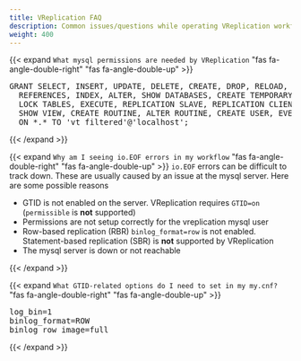 ```yaml
---
title: VReplication FAQ
description: Common issues/questions while operating VReplication workflows.
weight: 400
---
```

{{< expand
`What mysql permissions are needed by VReplication`
"fas fa-angle-double-right" "fas fa-angle-double-up" >}}
<pre>
GRANT SELECT, INSERT, UPDATE, DELETE, CREATE, DROP, RELOAD, PROCESS, FILE, 
  REFERENCES, INDEX, ALTER, SHOW DATABASES, CREATE TEMPORARY TABLES,
  LOCK TABLES, EXECUTE, REPLICATION SLAVE, REPLICATION CLIENT, CREATE VIEW,
  SHOW VIEW, CREATE ROUTINE, ALTER ROUTINE, CREATE USER, EVENT, TRIGGER
  ON *.* TO 'vt_filtered'@'localhost';
</pre>

{{< /expand >}}

{{< expand
`Why am I seeing io.EOF errors in my workflow`
"fas fa-angle-double-right" "fas fa-angle-double-up" >}}
<code>io.EOF</code> errors can be difficult to track down. These are usually caused by an issue at the mysql server. Here are some possible reasons
<ul>
<li>GTID is not enabled on the server. VReplication requires <code>GTID=on</code>
(<code>permissible</code> is <b>not</b> supported)</li>
<li>Permissions are not setup correctly for the vreplication mysql user</li>
<li>Row-based replication (RBR) <code>binlog_format=row</code> is not enabled. Statement-based replication (SBR) is <b>not</b> supported by VReplication</li>
<li>The mysql server is down or not reachable</li>
</ul>
{{< /expand >}}

{{< expand
`What GTID-related options do I need to set in my my.cnf?`
"fas fa-angle-double-right" "fas fa-angle-double-up" >}}
<pre>
log_bin=1
binlog_format=ROW
binlog_row_image=full
</pre>
{{< /expand >}}

<!--

{{< expand
`If I can't turn GTID on, can I run a VReplication workflow using FilePos instead?`
"fas fa-angle-double-right" "fas fa-angle-double-up" >}}
To be done
{{< /expand >}}

-->
